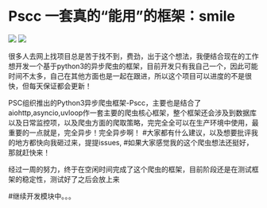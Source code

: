 # Pscc 一套真的“能用”的框架：smile
![](https://img.shields.io/badge/time-3day-red.svg)
![](https://img.shields.io/badge/build-passing-brightgreen.svg)

很多人去网上找项目总是苦于找不到，费劲，出于这个想法，我便结合现在的工作想开发一个基于python3的异步爬虫的框架，目前开发只有我自己一个，因此可能时间不太多，自己在其他方面也是一起在跟进，所以这个项目可以进度的不是很快，但每天保证都会更新！

PSC组织推出的Python3异步爬虫框架-Pscc，主要也是结合了aiohttp,asyncio,uvloop作一套主要的爬虫核心框架，整个框架还会涉及到数据库以及日常监控项，以及爬虫方面的爬取策略，完完全全可以在生产环境中使用，最重要的一点就是，完全异步！完全异步啊！ 
#大家都有什么建议，以及想要批评我的地方都快向我砸过来，提提issues,
#如果大家感觉我的这个爬虫想法还挺好，那就赶快来！

经过一周的努力，终于在空闲时间完成了这个爬虫的框架，目前阶段还是在测试框架的稳定性，测试好了之后会放上来

#继续开发模块中。。。
